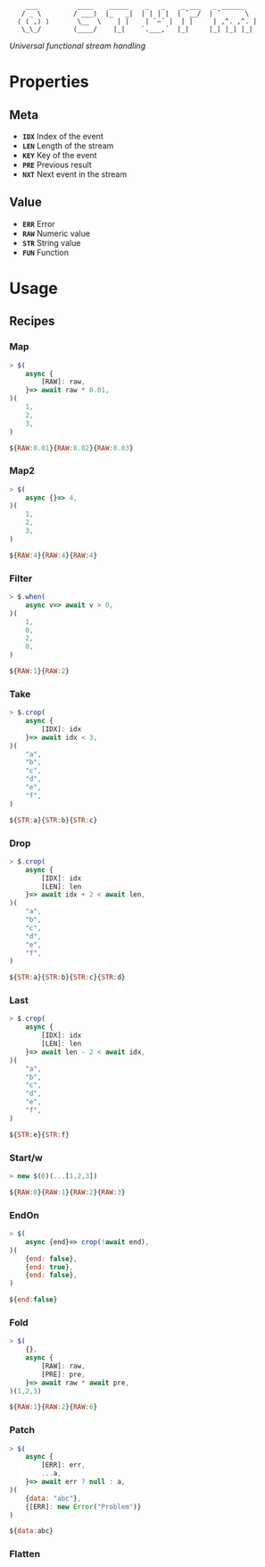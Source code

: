 ```
    ___          ____    _____    _   _    _ ___   _ ______
   / _ \        / ___⟩  |_   _|  | | | |  | ˇ__/  | ˇ      \
  ⟨ ⟨ ,⟩ ⟩       \__  \    | |    | `–´ |  | |     | ,^. ,^. |
   \_\_/        ⟨____/    |_|    `.___,´  |_|     |_| |_| |_|

```

*Universal functional stream handling*

# Properties
## Meta
- **`IDX`** Index of the event
- **`LEN`** Length of the stream
- **`KEY`** Key of the event
- **`PRE`** Previous result
- **`NXT`** Next event in the stream

## Value
- **`ERR`** Error
- **`RAW`** Numeric value
- **`STR`** String value
- **`FUN`** Function

# Usage
## Recipes
### Map
```js
> $(
    async {
        [RAW]: raw,
    }=> await raw * 0.01,
)(
    1,
    2,
    3,
)

${RAW:0.01}{RAW:0.02}{RAW:0.03}
```

### Map2
```js
> $(
    async {}=> 4,
)(
    1,
    2,
    3,
)

${RAW:4}{RAW:4}{RAW:4}
```

### Filter
```js
> $.when(
    async v=> await v > 0,
)(
    1,
    0,
    2,
    0,
)

${RAW:1}{RAW:2}
```

### Take
```js
> $.crop(
    async {
        [IDX]: idx
    }=> await idx < 3,
)(
    "a",
    "b",
    "c",
    "d",
    "e",
    "f",
)

${STR:a}{STR:b}{STR:c}
```

### Drop
```js
> $.crop(
    async {
        [IDX]: idx
        [LEN]: len
    }=> await idx + 2 < await len,
)(
    "a",
    "b",
    "c",
    "d",
    "e",
    "f",
)

${STR:a}{STR:b}{STR:c}{STR:d}
```

### Last
```js
> $.crop(
    async {
        [IDX]: idx
        [LEN]: len
    }=> await len - 2 < await idx,
)(
    "a",
    "b",
    "c",
    "d",
    "e",
    "f",
)

${STR:e}{STR:f}
```

### Start/w
```js
> new $(0)(...[1,2,3])

${RAW:0}{RAW:1}{RAW:2}{RAW:3}
```

### EndOn
```js
> $(
    async {end}=> crop(!await end),
)(
    {end: false},
    {end: true},
    {end: false},
)

${end:false}
```

### Fold
```js
> $(
    {},
    async {
        [RAW]: raw,
        [PRE]: pre,
    }=> await raw * await pre,
)(1,2,3)

${RAW:1}{RAW:2}{RAW:6}
```

### Patch
```js
> $(
    async {
        [ERR]: err,
        ...a,
    }=> await err ? null : a,
)(
    {data: "abc"},
    {[ERR]: new Error("Problem")}
)

${data:abc}
```

### Flatten
```js

```
